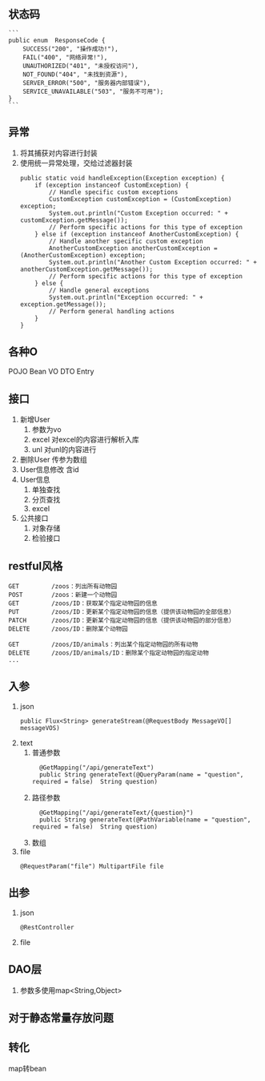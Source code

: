 ## 状态码
    ```
    public enum  ResponseCode {
        SUCCESS("200", "操作成功!"),
        FAIL("400", "网络异常!"),
        UNAUTHORIZED("401", "未授权访问"),
        NOT_FOUND("404", "未找到资源"),
        SERVER_ERROR("500", "服务器内部错误"),
        SERVICE_UNAVAILABLE("503", "服务不可用");
    }
    ```

## 异常
1. 将其捕获对内容进行封装
2. 使用统一异常处理，交给过滤器封装
    ```
    public static void handleException(Exception exception) {
        if (exception instanceof CustomException) {
            // Handle specific custom exceptions
            CustomException customException = (CustomException) exception;
            System.out.println("Custom Exception occurred: " + customException.getMessage());
            // Perform specific actions for this type of exception
        } else if (exception instanceof AnotherCustomException) {
            // Handle another specific custom exception
            AnotherCustomException anotherCustomException = (AnotherCustomException) exception;
            System.out.println("Another Custom Exception occurred: " + anotherCustomException.getMessage());
            // Perform specific actions for this type of exception
        } else {
            // Handle general exceptions
            System.out.println("Exception occurred: " + exception.getMessage());
            // Perform general handling actions
        }
    }
    ```

## 各种O
POJO
Bean
VO
DTO
Entry

## 接口
1. 新增User
   1. 参数为vo
   2. excel 对excel的内容进行解析入库
   3. unl 对unl的内容进行
2. 删除User
   传参为数组
3. User信息修改
   含id
4. User信息
   1. 单独查找
   2. 分页查找
   3. excel
5. 公共接口
   1. 对象存储
   2. 检验接口


## restful风格
```
GET         /zoos：列出所有动物园
POST        /zoos：新建一个动物园
GET         /zoos/ID：获取某个指定动物园的信息
PUT         /zoos/ID：更新某个指定动物园的信息（提供该动物园的全部信息）
PATCH       /zoos/ID：更新某个指定动物园的信息（提供该动物园的部分信息）
DELETE      /zoos/ID：删除某个动物园

GET         /zoos/ID/animals：列出某个指定动物园的所有动物
DELETE      /zoos/ID/animals/ID：删除某个指定动物园的指定动物
...
```

## 入参
1. json
    ```
    public Flux<String> generateStream(@RequestBody MessageVO[] messageVOS)
    ```
2. text
   1. 普通参数
       ```
         @GetMapping("/api/generateText")
         public String generateText(@QueryParam(name = "question", required = false)  String question)
       ```
   2. 路径参数
       ```
         @GetMapping("/api/generateText/{question}")
         public String generateText(@PathVariable(name = "question", required = false)  String question)
       ```
   3. 数组
3. file
    ```
    @RequestParam("file") MultipartFile file
    ```

## 出参
1. json
    ```
    @RestController
    ```
2. file


## DAO层
1. 参数多使用map<String,Object>

## 对于静态常量存放问题

## 转化
map转bean
